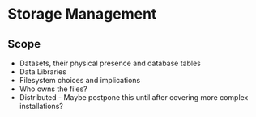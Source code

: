 # Storage Management

## Scope

- Datasets, their physical presence and database tables
- Data Libraries
- Filesystem choices and implications
- Who owns the files?
- Distributed - Maybe postpone this until after covering more complex installations?

